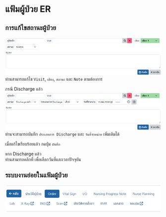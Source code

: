 # แฟ้มผู้ป่วย ER

## การแก้ไขสถานะผู้ป่วย
![New OPD-ER Order](images/opd-er-main-top.webp)
ท่านสามารถแก้ไข `Visit`, `เตียง`, `สถานะ` และ `Note` ตามต้องการ

กรณี Discharge แล้ว
![New OPD-ER Order](images/opd-er-main-top-discharged.webp)
ท่านจะสามารถบันทึก `ประเภทการ Discharge` และ `วันที่จำหน่าย` เพิ่มเติมได้

เมื่อแก้ไขเรียบร้อยแล้ว กดปุ่ม `บันทึก`
<div class="warning">

หาก Discharge แล้ว  
ท่านสามารถคลิกที่ <i class="fa fa-clock-o"></i> เพื่อเลือกวันที่และเวลาปัจจุบัน
</div>

## ระบบงานย่อยในแฟ้มผู้ป่วย
![New OPD-ER Order](images/opd-er-main-tab.webp)